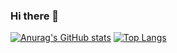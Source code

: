 ### Hi there 👋
[![Anurag's GitHub stats](https://github-readme-stats.vercel.app/api?username=xxmrkn&count_private=true&show_icons=true&theme=radical)](https://github.com/anuraghazra/github-readme-stats)
[![Top Langs](https://github-readme-stats.vercel.app/api/top-langs/?username=xxmrkn&exclude_repo=vit-pytorch,pytorch-image-models,deep-learning-with-pytorch-ja&theme=radical)](https://github.com/anuraghazra/github-readme-stats)

<!--
**xxmrkn/xxmrkn** is a ✨ _special_ ✨ repository because its `README.md` (this file) appears on your GitHub profile.

Here are some ideas to get you started:

- 🔭 I’m currently working on ...
- 🌱 I’m currently learning ...
- 👯 I’m looking to collaborate on ...
- 🤔 I’m looking for help with ...
- 💬 Ask me about ...
- 📫 How to reach me: ...
- 😄 Pronouns: ...
- ⚡ Fun fact: ...
-->
